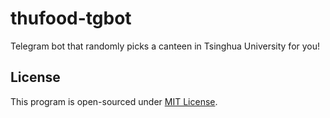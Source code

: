 # thufood-tgbot

Telegram bot that randomly picks a canteen in Tsinghua University for you!

## License

This program is open-sourced under [MIT License](./LICENSE).

